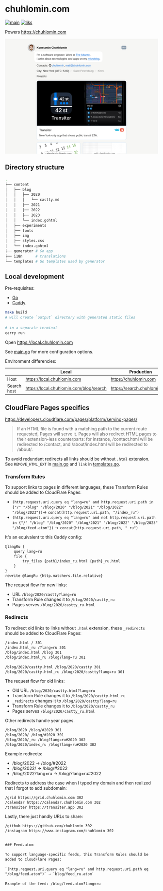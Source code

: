 # chuhlomin.com

[![main](https://github.com/chuhlomin/homepage/actions/workflows/main.yml/badge.svg?branch=main)](https://github.com/chuhlomin/homepage/actions/workflows/main.yml)
[![liks](https://github.com/chuhlomin/homepage/actions/workflows/links.yml/badge.svg?branch=main)](https://github.com/chuhlomin/homepage/actions/workflows/links.yml)

Powers https://chuhlomin.com

![Screenshot](./screenshot.png)

## Directory structure

```bash
.
├── content
│   ├── blog
│   │   ├── 2020
│   │   │   └── castty.md
│   │   ├── 2021
│   │   ├── 2022
│   │   ├── 2023
│   │   └── index.gohtml
│   ├── experiments
│   ├── fonts
│   ├── img
│   ├── styles.css
│   └── index.gohtml
├── generator # Go app
├── i18n      # translations
└── templates # Go templates used by generator
```

## Local development

Pre-requisites:

- [Go](https://go.dev/doc/install)
- [Caddy](https://caddyserver.com/docs/install)

```bash
make build
# will create `output` directory with generated static files

# in a separate terminal
carry run
```

Open https://local.chuhlomin.com

See [main.go](generator/main.go) for more configuration options.

Environment differencies:

|             | Local                                   | Production                   |
|-------------|-----------------------------------------|------------------------------|
| Host        | https://local.chuhlomin.com             | https://chuhlomin.com        |
| Search host | https://local.chuhlomin.com/blog/search | https://search.chuhlomin.com |

## CloudFlare Pages specifics

https://developers.cloudflare.com/pages/platform/serving-pages/

> If an HTML file is found with a matching path to the current route requested,
> Pages will serve it. Pages will also redirect HTML pages to their extension-less
> counterparts: for instance, /contact.html will be redirected to /contact,
> and /about/index.html will be redirected to /about/.

To avoid redundant redirects all links should be without `.html` extension.
See `REMOVE_HTML_EXT` in [main.go](generator/main.go) and `link` in [templates.go](generator/templates.go).

### Transform Rules

To support links to pages in different languages, these Transform Rules should be added to CloudFlare Pages:

- `(http.request.uri.query eq "lang=ru" and http.request.uri.path in {"/" "/blog" "/blog/2020" "/blog/2021" "/blog/2022" "/blog/2023"})`→ `concat(http.request.uri.path, "/index_ru")`
- `(http.request.uri.query eq "lang=ru" and not http.request.uri.path in {"/" "/blog" "/blog/2020" "/blog/2021" "/blog/2022" "/blog/2023" "/blog/feed.atom"})` → `concat(http.request.uri.path, "_ru")`

It's an equivalent to this Caddy config:

```caddy
@langRu {
	query lang=ru
	file {
		try_files {path}/index_ru.html {path}_ru.html
	}
}
rewrite @langRu {http.matchers.file.relative}
```

The request flow for new links:

- URL `/blog/2020/castty?lang=ru`
- Transform Rule changes it to `/blog/2020/castty_ru`
- Pages serves `/blog/2020/castty_ru.html`

### Redirects

To redirect old links to links without `.html` extension, these `_redirects` should be added to CloudFlare Pages:

```text
/index.html / 301
/index.html_ru /?lang=ru 301
/blog/index.html /blog 301
/blog/index.html_ru /blog?lang=ru 301

/blog/2020/castty.html /blog/2020/castty 301
/blog/2020/castty.html_ru /blog/2020/castty?lang=ru 301
```

The request flow for old links:

- Old URL `/blog/2020/castty.html?lang=ru`
- Transform Rule changes it to `/blog/2020/castty.html_ru`
- `_redirects` changes it to `/blog/2020/castty?lang=ru`
- Transform Rule changes it to `/blog/2020/castty_ru`
- Pages serves `/blog/2020/castty_ru.html`

Other redirects handle year pages.

```text
/blog/2020 /blog/#2020 301
/blog/2020/ /blog/#2020 301
/blog/2020/_ru /blog?lang=ru#2020 302
/blog/2020/index_ru /blog?lang=ru#2020 302
```

Example redirects:

- /blog/2022 → /blog/#2022
- /blog/2022/ → /blog/#2022
- /blog/2022?lang=ru → /blog/?lang=ru#2022

Redirects to address the case when I typed my domain and then realized
that I forgot to add subdomain:

```text
/grid https://grid.chuhlomin.com 302
/calendar https://calendar.chuhlomin.com 302
/transiter https://transiter.app 302
```

Lastly, there just handly URLs to share:

```text
/github https://github.com/chuhlomin 302
/instagram https://www.instagram.com/chuhlomin 302
```

```text

### Feed.atom

To support language-specific feeds, this Transform Rules should be added to CloudFlare Pages:

`(http.request.uri.query eq "lang=ru" and http.request.uri.path eq "/blog/feed.atom")` → `blog/feed_ru.atom`

Example of the feed: /blog/feed.atom?lang=ru
